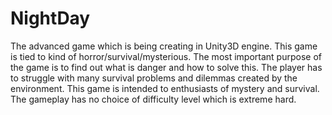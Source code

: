 # NightDay
The advanced game which is being creating in Unity3D engine. This game is tied to kind of horror/survival/mysterious. The most important purpose of the game is to find out what is danger and how to solve this. The player has to struggle with many survival problems and dilemmas created by the environment. This game is intended to enthusiasts of mystery and survival. The gameplay has no choice of difficulty level which is extreme hard. 
